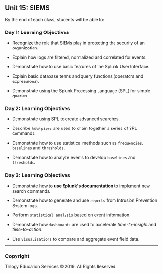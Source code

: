 ## Unit 15: SIEMS

By the end of each class, students will be able to:


### Day 1: Learning Objectives

* Recognize the role that SIEMs play in protecting the security of an organization.

* Explain how logs are filtered, normalized and correlated for events.

* Demonstrate how to use basic features of the Splunk User Interface.

* Explain basic database terms and query functions (operators and expressions).

* Demonstrate using the Splunk Processing Language (SPL) for simple queries.

### Day 2: Learning Objectives

* Demonstrate using SPL to create advanced searches.

* Describe how `pipes` are used to chain together a series of SPL commands.

* Demonstrate how to use statistical methods such as `frequencies`, `baselines` and `thresholds`. 

* Demonstrate how to analyze events to develop `baselines` and `thresholds`.


### Day 3: Learning Objectives

- Demonstrate how to **use Splunk's documentation** to implement new search commands.

- Demonstrate how to generate and use `reports` from Intrusion Prevention System logs. 

- Perform `statistical analysis` based on event information.

- Demonstrate how `dashboards` are used to accelerate *time-to-insight* and *time-to-action*.

- Use `visualizations` to compare and aggregate event field data. 

-------

### Copyright

Trilogy Education Services © 2019. All Rights Reserved.
